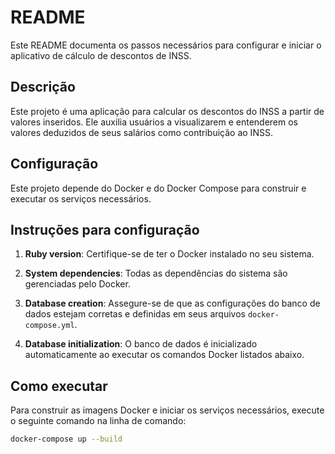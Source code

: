 # README

Este README documenta os passos necessários para configurar e iniciar o aplicativo de cálculo de descontos de INSS.

## Descrição

Este projeto é uma aplicação para calcular os descontos do INSS a partir de valores inseridos. Ele auxilia usuários a
visualizarem e entenderem os valores deduzidos de seus salários como contribuição ao INSS.

## Configuração

Este projeto depende do Docker e do Docker Compose para construir e executar os serviços necessários.

## Instruções para configuração

1. **Ruby version**: Certifique-se de ter o Docker instalado no seu sistema.

2. **System dependencies**: Todas as dependências do sistema são gerenciadas pelo Docker.

3. **Database creation**: Assegure-se de que as configurações do banco de dados estejam corretas e definidas em seus
   arquivos `docker-compose.yml`.

4. **Database initialization**: O banco de dados é inicializado automaticamente ao executar os comandos Docker listados
   abaixo.

## Como executar

Para construir as imagens Docker e iniciar os serviços necessários, execute o seguinte comando na linha de comando:

```bash
docker-compose up --build